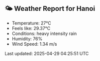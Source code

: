 <!-- WEATHER-START -->
## 🌤 Weather Report for Hanoi

- Temperature: 27°C
- Feels like: 29.37°C
- Conditions: heavy intensity rain
- Humidity: 76%
- Wind Speed: 1.34 m/s

Last updated: 2025-04-29 04:25:51 UTC
<!-- WEATHER-END -->
